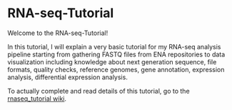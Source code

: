# RNA-seq-Tutorial
Welcome to the RNA-seq-Tutorial!

In this tutorial, I will explain a very basic tutorial for my RNA-seq analysis pipeline starting from gathering FASTQ files from ENA repositories to data visualization including knowledge about next generation sequence, file formats, quality checks, reference genomes, gene annotation, expression analysis, differential expression analysis.

To actually complete and read details of this tutorial, go to the [rnaseq_tutorial wiki](https://github.com/CilgaIscan/RNA-seq-Tutorial/wiki).
